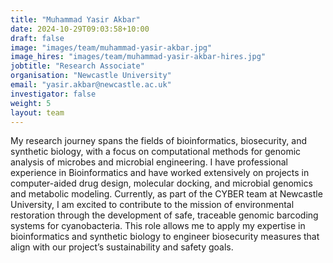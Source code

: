 ```yaml
---
title: "Muhammad Yasir Akbar"
date: 2024-10-29T09:03:58+10:00
draft: false
image: "images/team/muhammad-yasir-akbar.jpg"
image_hires: "images/team/muhammad-yasir-akbar-hires.jpg"
jobtitle: "Research Associate"
organisation: "Newcastle University"
email: "yasir.akbar@newcastle.ac.uk"
investigator: false
weight: 5
layout: team
---
```

My research journey spans the fields of bioinformatics, biosecurity, and synthetic biology, with a focus on computational methods for genomic analysis of microbes and microbial engineering. I have professional experience in Bioinformatics and have worked extensively on projects in computer-aided drug design, molecular docking, and microbial genomics and metabolic modeling. Currently, as part of the CYBER team at Newcastle University, I am excited to contribute to the mission of environmental restoration through the development of safe, traceable genomic barcoding systems for cyanobacteria. This role allows me to apply my expertise in bioinformatics and synthetic biology to engineer biosecurity measures that align with our project’s sustainability and safety goals.
